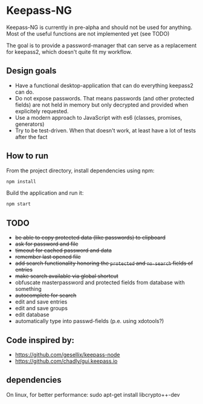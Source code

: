 # Keepass-NG

Keepass-NG is currently in pre-alpha and should not be used for anything.
Most of the useful functions are not implemented yet (see TODO)

The goal is to provide a password-manager that can serve as a replacement for keepass2, 
which doesn't quite fit my workflow.


## Design goals

- Have a functional desktop-application that can do everything keepass2 can do.
- Do not expose passwords. 
    That means passwords (and other protected fields) are not held in memory but only decrypted 
    and provided when explicitely requested.
- Use a modern approach to JavaScript with es6 (classes, promises, generators)
- Try to be test-driven. When that doesn't work, at least have a lot of tests after the fact


## How to run

From the project directory, install dependencies using npm:

```bash
npm install
```

Build the application and run it:

```bash
npm start
```
    

## TODO
- ~~be able to copy protected data (like passwords) to clipboard~~
- ~~ask for password and file~~
- ~~timeout for cached password and data~~
- ~~remember last opened file~~
- ~~add search functionality honoring the `protected` and `no-search` fields of entries~~
- ~~make search available via global shortcut~~
- obfuscate masterpassword and protected fields from database with something
- ~~autocomplete for search~~
- edit and save entries
- edit and save groups
- edit database
- automatically type into passwd-fields (p.e. using xdotools?) 


## Code inspired by:
- https://github.com/gesellix/keepass-node
- https://github.com/chadly/gui.keepass.io

## dependencies
On linux, for better performance:
sudo apt-get install libcrypto++-dev
